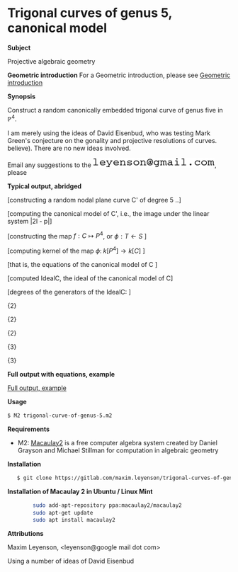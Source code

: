 # Trigonal curves of genus 5, canonical model


**Subject**

Projective algebraic geometry

**Geometric introduction**
For a Geometric introduction, please see [Geometric introduction](Geometric-introduction.md)

**Synopsis**

Construct a random canonically embedded trigonal curve of genus five in $`\mathbb{P}^4`$.

I am merely using the ideas of David Eisenbud, who was testing Mark
Green's conjecture on the gonality and projective resolutions of curves.
believe). There are no new ideas involved.  

Email any suggestions to the ![email address](images/email-address-image.resample-150.gif), please

**Typical output, abridged**

 [constructing a random nodal plane curve C' of degree 5 ..]

 [computing the canonical model of C', i.e., the image under the linear system |2l - p|]

 [constructing the map $`f: C \mapsto P^4`$, or $`\phi:  T \leftarrow S`$ ] 

 [computing kernel of the map  $`\phi: \;  k[P^4] \rightarrow k[C]`$ ] 

 [that is, the equations of the canonical model of C ] 

 [computed IdealC, the ideal of the canonical model of C] 
 
 [degrees of the generators of the IdealC: ]

{2}

{2}

{2}

{3}

{3}

**Full output with equations, example**

 [Full output, example](output-example.txt)

**Usage**


```bash
$ M2 trigonal-curve-of-genus-5.m2
```

**Requirements**

   * M2:  [Macaulay2](https://en.wikipedia.org/wiki/Macaulay2) is a free computer algebra system created by Daniel Grayson 
and Michael Stillman for computation in algebraic geometry


**Installation**

```bash
   $ git clone https://gitlab.com/maxim.leyenson/trigonal-curves-of-genus-five
```

**Installation of Macaulay 2 in Ubuntu / Linux Mint**
```bash
        sudo add-apt-repository ppa:macaulay2/macaulay2
        sudo apt-get update
        sudo apt install macaulay2
```


**Attributions**

Maxim Leyenson, <leyenson@google mail dot com>

Using a number of ideas of David Eisenbud

